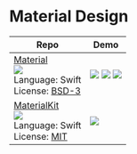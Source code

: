 # Material Design

| Repo                                                                                                                                                                                                                     | Demo                                                                                                  |
| ------------------------------------------------------------------------------------------------------------------------------------------------------------------------------------------------------------------------ | ----------------------------------------------------------------------------------------------------- |
| [Material](https://github.com/CosmicMind/Material) <br> [![](http://gh-btns.cjwirth.com/stars/CosmicMind/Material)](https://github.com/CosmicMind/Material/stargazers) <br> Language: Swift <br> License: [BSD-3][bsd-3] | <img src="/assets/Material1.gif"> <img src="/assets/Material2.gif"> <img src="/assets/Material3.gif"> |
| [MaterialKit](https://github.com/nghialv/MaterialKit) <br> [![](http://gh-btns.cjwirth.com/stars/nghialv/MaterialKit)](https://github.com/nghialv/MaterialKit/stargazers) <br> Language: Swift <br> License: [MIT][mit]  | <img src="/assets/MaterialKit1.gif">                                                                  |

[mit]: http://opensource.org/licenses/MIT
[apache v2]: https://www.apache.org/licenses/LICENSE-2.0
[bsd-2]: http://opensource.org/licenses/BSD-2-Clause
[bsd-3]: http://opensource.org/licenses/BSD-3-Clause
[unknown]: https://github.com/shu223/AnimatedTransitionGallery/issues/5
